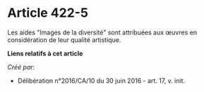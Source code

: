 # Article 422-5

Les aides "Images de la diversité" sont attribuées aux œuvres en considération de leur qualité artistique.

**Liens relatifs à cet article**

_Créé par_:

  - Délibération n°2016/CA/10 du 30 juin 2016 - art. 17, v. init.
